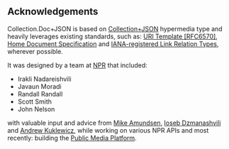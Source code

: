 <h2 id="ack"> Acknowledgements</h2>

Collection.Doc+JSON is based on [Collection+JSON](http://amundsen.com/media-types/collection/format/) hypermedia type and heavily leverages existing standards, such as: [URI Template [RFC6570]](http://tools.ietf.org/html/rfc6570), [Home Document Specification](http://tools.ietf.org/html/draft-nottingham-json-home-03) and [IANA-registered Link Relation Types](http://www.iana.org/assignments/link-relations/link-relations.xhtml), wherever possible.

It was designed by a team at [NPR](https://www.npr.org) that included:

- Irakli Nadareishvili
- Javaun Moradi
- Randall Randall
- Scott Smith
- John Nelson

with valuable input and advice from [Mike Amundsen](https://github.com/mamund), [Ioseb Dzmanashvili](https://github.com/ioseb) and [Andrew Kuklewicz](https://github.com/kookster), while working on various NPR APIs and most recently: building the [Public Media Platform](http://docs.pmp.io).